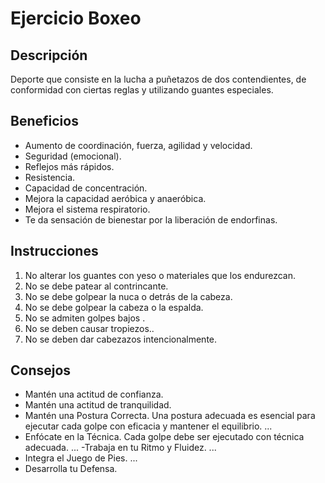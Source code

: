 # Ejercicio Boxeo

## Descripción
Deporte que consiste en la lucha a puñetazos de dos contendientes, de conformidad con ciertas reglas y utilizando guantes especiales.

## Beneficios
- Aumento de coordinación, fuerza, agilidad y velocidad.
- Seguridad (emocional).
- Reflejos más rápidos.
- Resistencia.
- Capacidad de concentración.
- Mejora la capacidad aeróbica y anaeróbica.
- Mejora el sistema respiratorio.
- Te da sensación de bienestar por la liberación de endorfinas.

## Instrucciones
1. No alterar los guantes con yeso o materiales que los endurezcan.
2. No se debe patear al contrincante.
3. No se debe golpear la nuca o detrás de la cabeza.
4. No se debe golpear la cabeza o la espalda.
5. No se admiten golpes bajos .
6. No se deben causar tropiezos..
7. No se deben dar cabezazos intencionalmente.

## Consejos
- Mantén una actitud de confianza.
- Mantén una actitud de tranquilidad.   
- Mantén una Postura Correcta. Una postura adecuada es esencial para ejecutar cada golpe con eficacia y mantener el equilibrio. ...
- Enfócate en la Técnica. Cada golpe debe ser ejecutado con técnica adecuada. ...
 -Trabaja en tu Ritmo y Fluidez. ...
- Integra el Juego de Pies. ...
- Desarrolla tu Defensa.